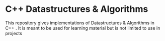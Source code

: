 # C++ Datastructures & Algorithms
This repository gives implementations of Datastructures &amp; Algorithms in C++ . It is meant to be used for learning material but is not limited to use in projects
